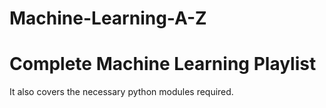 # Machine-Learning-A-Z
# Complete Machine Learning Playlist 
It also covers the necessary python modules required.
